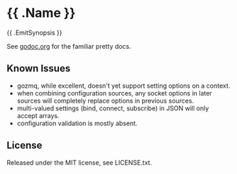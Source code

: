 # {{ .Name }}

{{ .EmitSynopsis }}

See [godoc.org](http://godoc.org/github.com/jtacoma/gozdcf) for the familiar pretty docs.

## Known Issues

* gozmq, while excellent, doesn't yet support setting options on a context.
* when combining configuration sources, any socket options in later sources will completely replace options in previous sources.
* multi-valued settings (bind, connect, subscribe) in JSON will only accept arrays.
* configuration validation is mostly absent.

## License

Released under the MIT license, see LICENSE.txt.
